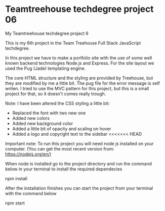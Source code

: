 # Teamtreehouse techdegree project 06
My Teamtreehouse techdegree project 6

This is my 6th project in the Team Treehouse Full Stack JavaScript techdegree.

In this project we have to make a portfolio site with the use of some well known backend technologies Node.js and Express. For the site layout we used the Pug (Jade) templating engine.

The core HTML structure and the styling are provided by Treehouse, but they are modified by me a little bit.
The pug file for the error message is self writen. I tried to use the MVC pattern for this project, but this is a small project for that, so it doesn't comes really trough.

Note: I have been altered the CSS styling a little bit:

 - Replaced the font with two new one
 - Added new colors
 - Added new background color
 - Added a little bit of opacity and scaling on hover
 - Added a logo and copyright text to the sidebar
<<<<<<< HEAD

Important note: To run this project you will need node js installed on your computer.
(You can get the most recent version from: https://nodejs.org/en/)

When node is installed go to the project directory and run the command below in your terminal to install the required dependecies
  
  npm install
  
After the installation finishes you can start the project from your terminal with the command below
  
  npm start


